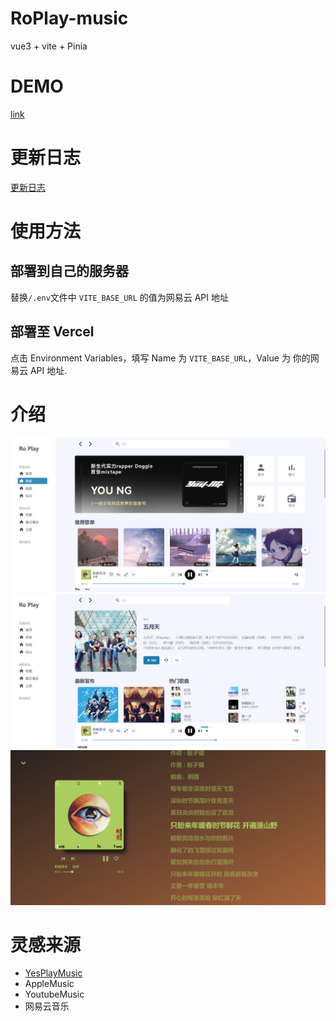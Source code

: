 # RoPlay-music

vue3 + vite + Pinia

# DEMO

[link](https://ro-play-vue3-69xxynv91-wskkku.vercel.app/#/)

# 更新日志

[更新日志](./docs/changLog.md)

# 使用方法

## 部署到自己的服务器

替换`/.env`文件中 `VITE_BASE_URL` 的值为网易云 API 地址

## 部署至 Vercel

点击 Environment Variables，填写 Name 为 `VITE_BASE_URL`，Value 为 你的网易云 API 地址.

# 介绍

![首页](./images/explore.png)
![音乐人](./images/artist.png)
![歌词](./images/lyric.png)

# 灵感来源

- [YesPlayMusic](https://github.com/qier222/YesPlayMusic)
- AppleMusic
- YoutubeMusic
- 网易云音乐

